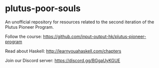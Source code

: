 # plutus-poor-souls
An unofficial repository for resources related to the second iteration of the Plutus Pioneer Program.

Follow the course: https://github.com/input-output-hk/plutus-pioneer-program

Read about Haskell: http://learnyouahaskell.com/chapters

Join our Discord server: https://discord.gg/BGgaUyKGUE
